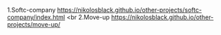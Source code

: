 1.Softc-company https://nikolosblack.github.io/other-projects/softc-company/index.html <br
2.Move-up https://nikolosblack.github.io/other-projects/move-up/
